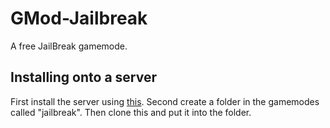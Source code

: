 GMod-Jailbreak
==============

A free JailBreak gamemode. 

Installing onto a server
------------------------
First install the server using [this](wiki.garrysmod.com/page/Hosting_A_Dedicated_Server "Gmod Wiki Article").
Second create a folder in the gamemodes called "jailbreak".
Then clone this and put it into the folder.